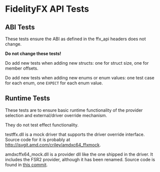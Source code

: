 # FidelityFX API Tests

## ABI Tests

These tests ensure the ABI as defined in the ffx_api headers does not change.

**Do not change these tests!**

Do add new tests when adding new structs: one for struct size, one for member offsets.

Do add new tests when adding new enums or enum values: one test case for each enum, one `EXPECT` for each enum value.

## Runtime Tests

These tests are to ensure basic runtime functionality of the provider selection and external/driver override mechanism.

They do not test effect functionality.

testffx.dll is a mock driver that supports the driver override interface. Source code for it is probably at http://isvgit.amd.com/criley/amdxc64_ffxmock.

amdxcffx64_mock.dll is a provider dll like the one shipped in the driver. It includes the FSR2 provider, although it has been renamed. Source code is found in [this commit](http://isvgit.amd.com/core-tech-group/sdks/fidelityfx-sdk/-/commit/025ca9f3d10f5d45dc7b08e9b5819706abb24a2d).
